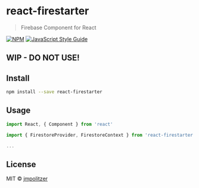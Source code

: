 # react-firestarter

> Firebase Component for React

[![NPM](https://img.shields.io/npm/v/react-firestarter.svg)](https://www.npmjs.com/package/react-firestarter) [![JavaScript Style Guide](https://img.shields.io/badge/code_style-standard-brightgreen.svg)](https://standardjs.com)

## WIP - DO NOT USE!

## Install

```bash
npm install --save react-firestarter
```

## Usage

```jsx
import React, { Component } from 'react'

import { FirestoreProvider, FirestoreContext } from 'react-firestarter'

...
```

## License

MIT © [jmpolitzer](https://github.com/jmpolitzer)
